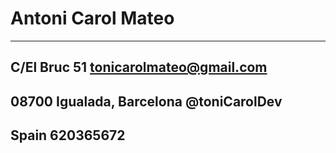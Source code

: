 Antoni Carol Mateo
============

-----------------------------------------------------
C/El Bruc 51                  tonicarolmateo@gmail.com
-----------------------------------------------------
08700 Igualada, Barcelona             @toniCarolDev
-----------------------------------------------------
Spain                                     620365672
-----------------------------------------------------

